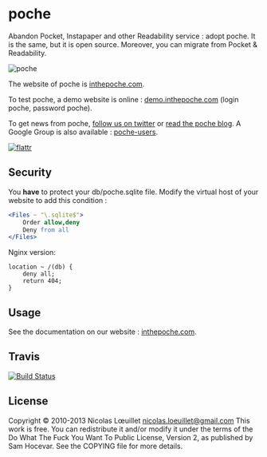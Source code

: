 # poche
Abandon Pocket, Instapaper and other Readability service : adopt poche. It is the same, but it is open source. Moreover, you can migrate from Pocket & Readability.

![poche](http://inthepoche.com/img/logo.png)

The website of poche is [inthepoche.com](http://inthepoche.com).

To test poche, a demo website is online : [demo.inthepoche.com](http://demo.inthepoche.com) (login poche, password poche).

To get news from poche, [follow us on twitter](http://twitter.com/getpoche) or [read the poche blog](http://inthepoche.com/blog). A Google Group is also available : [poche-users](https://groups.google.com/forum/#!forum/poche-users).

[![flattr](http://api.flattr.com/button/flattr-badge-large.png)](http://flattr.com/thing/1265480/poche-a-read-it-later-open-source-system)

## Security
You **have** to protect your db/poche.sqlite file. Modify the virtual host of your website to add this condition :
```apache
<Files ~ "\.sqlite$">
    Order allow,deny
    Deny from all
</Files>
```

Nginx version:
```nginx
location ~ /(db) {
    deny all;
    return 404;
}
```

## Usage
See the documentation on our website : [inthepoche.com](http://inthepoche.com).

## Travis
[![Build Status](https://api.travis-ci.org/inthepoche/poche.png?branch=dev)](http://travis-ci.org/#!/inthepoche/poche)

## License
Copyright © 2010-2013 Nicolas Lœuillet <nicolas.loeuillet@gmail.com>
This work is free. You can redistribute it and/or modify it under the
terms of the Do What The Fuck You Want To Public License, Version 2,
as published by Sam Hocevar. See the COPYING file for more details.
